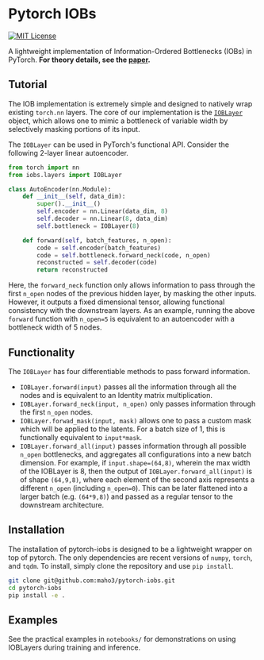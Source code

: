 # Pytorch IOBs
[![MIT License](http://img.shields.io/badge/license-MIT-blue.svg?style=flat)](https://github.com/maho3/pytorch-iobs/blob/main/LICENSE)

A lightweight implementation of Information-Ordered Bottlenecks (IOBs) in PyTorch. **For theory details, see the [paper](https://arxiv.org/abs/2305.11213).**

## Tutorial
The IOB implementation is extremely simple and designed to natively wrap existing `torch.nn` layers. The core of our implementation is the [`IOBLayer`](iobs/layers.py#L5) object, which allows one to mimic a bottleneck of variable width by selectively masking portions of its input.

The `IOBLayer` can be used in PyTorch's functional API. Consider the following 2-layer linear autoencoder.
```python
from torch import nn
from iobs.layers import IOBLayer

class AutoEncoder(nn.Module):
    def __init__(self, data_dim):
        super().__init__()
        self.encoder = nn.Linear(data_dim, 8)
        self.decoder = nn.Linear(8, data_dim)
        self.bottleneck = IOBLayer(8)

    def forward(self, batch_features, n_open):
        code = self.encoder(batch_features)
        code = self.bottleneck.forward_neck(code, n_open)
        reconstructed = self.decoder(code)
        return reconstructed
```
Here, the `forward_neck` function only allows information to pass through the first `n_open` nodes of the previous hidden layer, by masking the other inputs. However, it outputs a fixed dimensional tensor, allowing functional consistency with the downstream layers. As an example, running the above `forward` function with `n_open=5` is equivalent to an autoencoder with a bottleneck width of 5 nodes.

## Functionality
The `IOBLayer` has four differentiable methods to pass forward information.
* `IOBLayer.forward(input)` passes all the information through all the nodes and is equivalent to an Identity matrix multiplication.
* `IOBLayer.forward_neck(input, n_open)` only passes information through the first `n_open` nodes.
* `IOBLayer.forwad_mask(input, mask)` allows one to pass a custom mask which will be applied to the latents. For a batch size of 1, this is functionally equivalent to `input*mask`.
* `IOBLayer.forward_all(input)` passes information through all possible `n_open` bottlenecks, and aggregates all configurations into a new batch dimension. For example, if `input.shape=(64,8)`, wherein the max width of the IOBLayer is 8, then the output of `IOBLayer.forward_all(input)` is of shape `(64,9,8)`, where each element of the second axis represents a different `n_open` (including `n_open=0`). This can be later flattened into a larger batch (e.g. `(64*9,8)`) and passed as a regular tensor to the downstream architecture.

## Installation
The installation of pytorch-iobs is designed to be a lightweight wrapper on top of pytorch. The only dependencies are recent versions of `numpy`, `torch`, and `tqdm`. To install, simply clone the repository and use `pip install`.
```bash
git clone git@github.com:maho3/pytorch-iobs.git
cd pytorch-iobs
pip install -e .
```

## Examples
See the practical examples in `notebooks/` for demonstrations on using IOBLayers during training and inference.